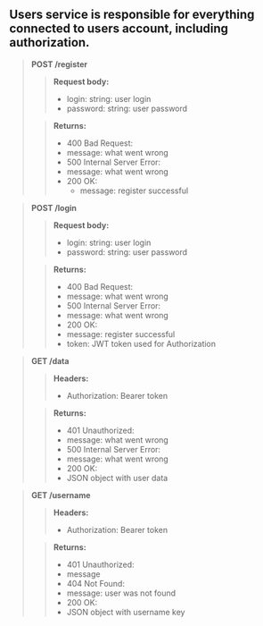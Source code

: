 ## Users service is responsible for everything connected to users account, including authorization.

> **POST /register**
>
> > **Request body:**
> >
> > - login: string: user login
> > - password: string: user password
>
> > **Returns:**
> >
> > - 400 Bad Request:
> >  - message: what went wrong
> > - 500 Internal Server Error:
> >  - message: what went wrong
> > - 200 OK:
> >   - message: register successful

> **POST /login**
>
> > **Request body:**
> >
> > - login: string: user login
> > - password: string: user password
>
> > **Returns:**
> >
> > - 400 Bad Request:
> >  - message: what went wrong
> > - 500 Internal Server Error:
> >  - message: what went wrong
> > - 200 OK:
> >  - message: register successful
> >  - token: JWT token used for Authorization

> **GET /data**
>
> > **Headers:**
> >
> > - Authorization: Bearer token
>
> > **Returns:**
> >
> > - 401 Unauthorized:
> >  - message: what went wrong
> > - 500 Internal Server Error:
> >  - message: what went wrong
> > - 200 OK:
> >  - JSON object with user data

> **GET /username**
>
> > **Headers:**
> >
> > - Authorization: Bearer token
>
> > **Returns:**
> >
> > - 401 Unauthorized:
> >  - message
> > - 404 Not Found:
> >  - message: user was not found
> > - 200 OK:
> >  - JSON object with username key
